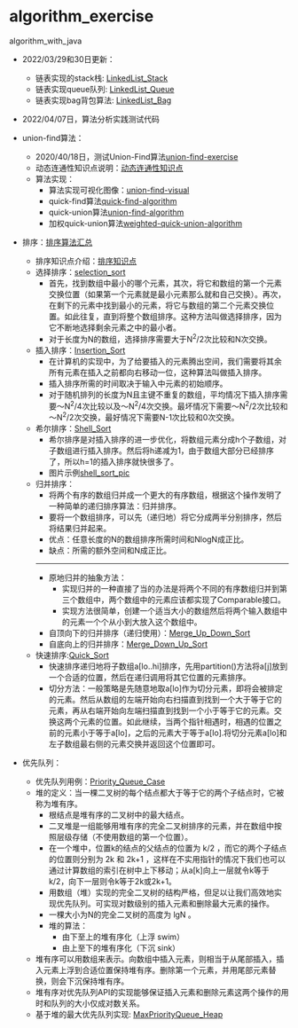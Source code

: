 # algorithm_exercise
algorithm_with_java
- 2022/03/29和30日更新：
    - 链表实现的stack栈: [LinkedList_Stack](./src/com/young/linked_list/LinkedListStack.java)
    - 链表实现queue队列: [LinkedList_Queue](./src/com/young/linked_list/LinkedListQueue.java)
    - 链表实现bag背包算法: [LinkedList_Bag](./src/com/young/linked_list/LinkedListBag.java)
- 2022/04/07日，算法分析实践测试代码
- union-find算法：
    - 2020/40/18日，测试Union-Find算法[union-find-exercise](./src/com/young/union_find_exercise/QuickUnionExercise.java)
    - 动态连通性知识点说明：[动态连通性知识点](./src/com/young/union_find_exercise/动态连通性知识点.md)
    - 算法实现：
        - 算法实现可视化图像：[union-find-visual](./src/com/young/union_find_exercise/union-find-detail.jpg)
        - quick-find算法[quick-find-algorithm](./src/com/young/union_find_exercise/QuickFindExercise.java)
        - quick-union算法[union-find-algorithm](./src/com/young/union_find_exercise/UnionFindExercise.java)
        - 加权quick-union算法[weighted-quick-union-algorithm](./src/com/young/union_find_exercise/WeightedQuickUnionExercise.java)
    
- 排序：[排序算法汇总](./src/com/young/sort_algorithm)
    - 排序知识点介绍：[排序知识点](./src/com/young/sort_algorithm/排序知识点.md)
    - 选择排序：[selection_sort](./src/com/young/sort_algorithm/Selection_Sort.java)
        - 首先，找到数组中最小的哪个元素，其次，将它和数组的第一个元素交换位置（如果第一个元素就是最小元素那么就和自己交换）。再次，在剩下的元素中找到最小的元素，将它与数组的第二个元素交换位置。如此往复，直到将整个数组排序。这种方法叫做选择排序，因为它不断地选择剩余元素之中的最小者。
        - 对于长度为N的数组，选择排序需要大于N<sup>2</sup>/2次比较和N次交换。
    - 插入排序：[Insertion_Sort](./src/com/young/sort_algorithm/Insertion_Sort.java)
        - 在计算机的实现中，为了给要插入的元素腾出空间，我们需要将其余所有元素在插入之前都向右移动一位，这种算法叫做插入排序。
        - 插入排序所需的时间取决于输入中元素的初始顺序。
        - 对于随机排列的长度为N且主键不重复的数组，平均情况下插入排序需要～N<sup>2</sup>/4次比较以及～N<sup>2</sup>/4次交换。最坏情况下需要～N<sup>2</sup>/2次比较和～N<sup>2</sup>/2次交换，最好情况下需要N-1次比较和0次交换。
    - 希尔排序：[Shell_Sort](./src/com/young/sort_algorithm/Shell_Sort.java)
        - 希尔排序是对插入排序的进一步优化，将数组元素分成h个子数组，对子数组进行插入排序。然后将h递减为1，由于数组大部分已经排序了，所以h=1的插入排序就快很多了。
        - 图片示例[shell_sort_pic](./resources/imgs/IMG_8537.PNG)
    - 归并排序：
        - 将两个有序的数组归并成一个更大的有序数组，根据这个操作发明了一种简单的递归排序算法：归并排序。
        - 要将一个数组排序，可以先（递归地）将它分成两半分别排序，然后将结果归并起来。
        - 优点：任意长度的N的数组排序所需时间和NlogN成正比。
        - 缺点：所需的额外空间和N成正比。
        ***
        - 原地归并的抽象方法：
            - 实现归并的一种直接了当的办法是将两个不同的有序数组归并到第三个数组中，两个数组中的元素应该都实现了Comparable接口。
            - 实现方法很简单，创建一个适当大小的数组然后将两个输入数组中的元素一个个从小到大放入这个数组中。
        - 自顶向下的归并排序（递归使用）：[Merge_Up_Down_Sort](./src/com/young/sort_algorithm/Merge_Up_Down_Sort.java)
        - 自底向上的归并排序：[Merge_Down_Up_Sort](./src/com/young/sort_algorithm/Merge_Down_Up_Sort.java)
    - 快速排序:[Quick_Sort](./src/com/young/sort_algorithm/Quick_sort.java)
        - 快速排序递归地将子数组a\[lo..hi]排序，先用partition()方法将a\[j]放到一个合适的位置，然后在递归调用将其它位置的元素排序。
        - 切分方法：一般策略是先随意地取a\[lo]作为切分元素，即将会被排定的元素。然后从数组的左端开始向右扫描直到找到一个大于等于它的元素，再从右端开始向左端扫描直到找到一个小于等于它的元素。交换这两个元素的位置。如此继续，当两个指针相遇时，相遇的位置之前的元素小于等于a\[lo]，之后的元素大于等于a\[lo].将切分元素a\[lo]和左子数组最右侧的元素交换并返回这个位置即可。
- 优先队列：
    - 优先队列用例：[Priority_Queue_Case](./src/com/young/priority_queue/PQCase.java)
    - 堆的定义：当一棵二叉树的每个结点都大于等于它的两个子结点时，它被称为堆有序。
        - 根结点是堆有序的二叉树中的最大结点。
        - 二叉堆是一组能够用堆有序的完全二叉树排序的元素，并在数组中按照层级存储（不使用数组的第一个位置）。
        - 在一个堆中，位置k的结点的父结点的位置为 k/2 ，而它的两个子结点的位置则分别为 2k 和 2k+1 ，这样在不实用指针的情况下我们也可以通过计算数组的索引在树中上下移动；从a\[k]向上一层就令k等于k/2，向下一层则令k等于2k或2k+1。
        - 用数组（堆）实现的完全二叉树的结构严格，但足以让我们高效地实现优先队列。可实现对数级别的插入元素和删除最大元素的操作。
        - 一棵大小为N的完全二叉树的高度为 lgN 。
        - 堆的算法：
            - 由下至上的堆有序化（上浮 swim）
            - 由上至下的堆有序化（下沉 sink）
    - 堆有序可以用数组来表示。向数组中插入元素，则相当于从尾部插入，插入元素上浮到合适位置保持堆有序。删除第一个元素，并用尾部元素替换，则会下沉保持堆有序。
    - 堆有序对优先队列API的实现能够保证插入元素和删除元素这两个操作的用时和队列的大小仅成对数关系。
    - 基于堆的最大优先队列实现: [MaxPriorityQueue_Heap](./src/com/young/priority_queue/MaxPriorityQueueHeap.java)
    